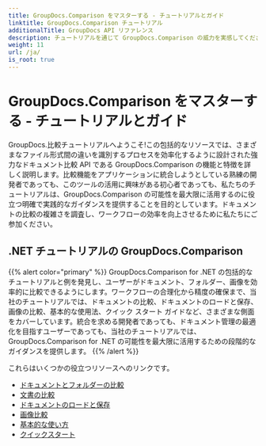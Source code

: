 ```yaml
---
title: GroupDocs.Comparison をマスターする - チュートリアルとガイド
linktitle: GroupDocs.Comparison チュートリアル
additionalTitle: GroupDocs API リファレンス
description: チュートリアルを通じて GroupDocs.Comparison の威力を実感してください。文書を効率的に比較するために、この API を統合して利用する方法を学びます。
weight: 11
url: /ja/
is_root: true
---
```


# GroupDocs.Comparison をマスターする - チュートリアルとガイド


GroupDocs.比較チュートリアルへようこそ!この包括的なリソースでは、さまざまなファイル形式間の違いを識別するプロセスを効率化するように設計された強力なドキュメント比較 API である GroupDocs.Comparison の機能と特徴を詳しく説明します。比較機能をアプリケーションに統合しようとしている熟練の開発者であっても、このツールの活用に興味がある初心者であっても、私たちのチュートリアルは、GroupDocs.Comparison の可能性を最大限に活用するのに役立つ明確で実践的なガイダンスを提供することを目的としています。ドキュメントの比較の複雑さを調査し、ワークフローの効率を向上させるために私たちにご参加ください。

## .NET チュートリアルの GroupDocs.Comparison
{{% alert color="primary" %}}
GroupDocs.Comparison for .NET の包括的なチュートリアルと例を発見し、ユーザーがドキュメント、フォルダー、画像を効率的に比較できるようにします。ワークフローの合理化から精度の確保まで、当社のチュートリアルでは、ドキュメントの比較、ドキュメントのロードと保存、画像の比較、基本的な使用法、クイック スタート ガイドなど、さまざまな側面をカバーしています。統合を求める開発者であっても、ドキュメント管理の最適化を目指すユーザーであっても、当社のチュートリアルでは、GroupDocs.Comparison for .NET の可能性を最大限に活用するための段階的なガイダンスを提供します。
{{% /alert %}}

これらはいくつかの役立つリソースへのリンクです。
 
- [ドキュメントとフォルダーの比較](./net/documents-and-folder-comparison/)
- [文書の比較](./net/document-comparison/)
- [ドキュメントのロードと保存](./net/loading-and-saving-documents/)
- [画像比較](./net/image-comparison/)
- [基本的な使い方](./net/basic-usage/)
- [クイックスタート](./net/quick-start/)

